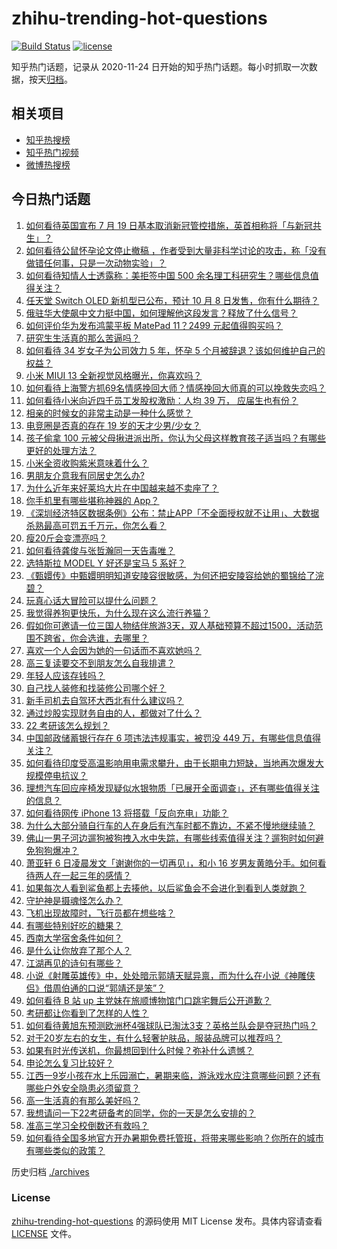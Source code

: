 # zhihu-trending-hot-questions

[![Build Status](https://github.com/justjavac/zhihu-trending-hot-questions/workflows/ci/badge.svg?branch=master)](https://github.com/justjavac/zhihu-trending-hot-questions/actions)
[![license](https://img.shields.io/github/license/justjavac/zhihu-trending-hot-questions)](https://github.com/justjavac/zhihu-trending-hot-questions/blob/master/LICENSE)

知乎热门话题，记录从 2020-11-24 日开始的知乎热门话题。每小时抓取一次数据，按天[归档](./archives)。

## 相关项目

- [知乎热搜榜](https://github.com/justjavac/zhihu-trending-top-search)
- [知乎热门视频](https://github.com/justjavac/zhihu-trending-hot-video)
- [微博热搜榜](https://github.com/justjavac/weibo-trending-hot-search)

## 今日热门话题

<!-- BEGIN -->
<!-- 最后更新时间 Wed Jul 07 2021 04:01:45 GMT+0800 (China Standard Time) -->

1. [如何看待英国宣布 7 月 19
   日基本取消新冠管控措施，英首相称将「与新冠共生」？](https://www.zhihu.com/question/470344047)
2. [如何看待公鼠怀孕论文停止撤稿
   ，作者受到大量非科学讨论的攻击，称「没有做错任何事，只是一次动物实验」？](https://www.zhihu.com/question/470229957)
3. [如何看待知情人士透露称：美拒签中国 500
   余名理工科研究生？哪些信息值得关注？](https://www.zhihu.com/question/470412737)
4. [任天堂 Switch OLED 新机型已公布，预计 10 月 8
   日发售，你有什么期待？](https://www.zhihu.com/question/470508101)
5. [俄驻华大使飙中文力挺中国，如何理解他这段发言？释放了什么信号？](https://www.zhihu.com/question/470377945)
6. [如何评价华为发布鸿蒙平板 MatePad 11？2499
   元起值得购买吗？](https://www.zhihu.com/question/470432841)
7. [研究生生活真的那么苦逼吗？](https://www.zhihu.com/question/379267365)
8. [如何看待 34 岁女子为公司效力 5 年，怀孕 5
   个月被辞退？该如何维护自己的权益？](https://www.zhihu.com/question/470346433)
9. [小米 MIUI 13 全新视觉风格曝光，你喜欢吗？](https://www.zhihu.com/question/466812715)
10. [如何看待上海警方抓69名情感挽回大师？情感挽回大师真的可以挽救失恋吗？](https://www.zhihu.com/question/470420822)
11. [如何看待小米向近四千员工发股权激励：人均 39 万，
    应届生也有份？](https://www.zhihu.com/question/469594067)
12. [相亲的时候女的非常主动是一种什么感觉？](https://www.zhihu.com/question/266053826)
13. [电竞圈是否真的存在 19 岁的天才少男/少女？](https://www.zhihu.com/question/468717638)
14. [孩子偷拿 100
    元被父母揪进派出所，你认为父母这样教育孩子适当吗？有哪些更好的处理方法？](https://www.zhihu.com/question/470336455)
15. [小米全资收购紫米意味着什么？](https://www.zhihu.com/question/470091421)
16. [男朋友介意我有同居史怎么办?](https://www.zhihu.com/question/465458023)
17. [为什么近年来好莱坞大片在中国越来越不卖座了？](https://www.zhihu.com/question/268982964)
18. [你手机里有哪些堪称神器的 App？](https://www.zhihu.com/question/52060765)
19. [《深圳经济特区数据条例》公布：禁止APP「不全面授权就不让用」、大数据杀熟最高可罚五千万元，你怎么看？](https://www.zhihu.com/question/470388378)
20. [瘦20斤会变漂亮吗？](https://www.zhihu.com/question/392591592)
21. [如何看待龚俊与张哲瀚同一天告毒唯？](https://www.zhihu.com/question/470431847)
22. [选特斯拉 MODEL Y 好还是宝马 5 系好？](https://www.zhihu.com/question/398893012)
23. [《甄嬛传》中甄嬛明明知道安陵容很敏感，为何还把安陵容给她的蜀锦给了浣碧？](https://www.zhihu.com/question/325114276)
24. [玩真心话大冒险可以提什么问题？](https://www.zhihu.com/question/294716319)
25. [我觉得养狗更快乐，为什么现在这么流行养猫？](https://www.zhihu.com/question/460463800)
26. [假如你可邀请一位三国人物结伴旅游3天，双人基础预算不超过1500，活动范围不跨省，你会选谁，去哪里？](https://www.zhihu.com/question/470158957)
27. [喜欢一个人会因为她的一句话而不喜欢她吗？](https://www.zhihu.com/question/410747789)
28. [高三复读要交不到朋友怎么自我排遣？](https://www.zhihu.com/question/468584176)
29. [年轻人应该存钱吗？](https://www.zhihu.com/question/469208385)
30. [自己找人装修和找装修公司哪个好？](https://www.zhihu.com/question/342779357)
31. [新手司机去自驾环大西北有什么建议吗？](https://www.zhihu.com/question/467242045)
32. [通过炒股实现财务自由的人，都做对了什么？](https://www.zhihu.com/question/463163458)
33. [22 考研该怎么规划？](https://www.zhihu.com/question/394099769)
34. [中国邮政储蓄银行存在 6 项违法违规事实，被罚没 449
    万，有哪些信息值得关注？](https://www.zhihu.com/question/470180715)
35. [如何看待印度受高温影响用电需求攀升，由于长期电力短缺，当地再次爆发大规模停电抗议？](https://www.zhihu.com/question/469940844)
36. [理想汽车回应座椅发现疑似水银物质「已展开全面调查」，还有哪些值得关注的信息？](https://www.zhihu.com/question/470160887)
37. [如何看待网传 iPhone 13 将搭载「反向充电」功能？](https://www.zhihu.com/question/470137767)
38. [为什么大部分骑自行车的人在身后有汽车时都不靠边，不紧不慢地继续骑？](https://www.zhihu.com/question/348195449)
39. [佛山一男子河边遛狗被狗拽入水中失踪，有哪些线索值得关注？遛狗时如何避免狗狗爆冲？](https://www.zhihu.com/question/470186017)
40. [萧亚轩 6 日凌晨发文「谢谢你的一切再见」，和小 16
    岁男友黄皓分手。如何看待两人在一起三年的感情？](https://www.zhihu.com/question/470346487)
41. [如果每次人看到鲨鱼都上去揍他，以后鲨鱼会不会进化到看到人类就跑？](https://www.zhihu.com/question/469388304)
42. [守护神是摄魂怪怎么办？](https://www.zhihu.com/question/467796681)
43. [飞机出现故障时，飞行员都在想些啥？](https://www.zhihu.com/question/321094762)
44. [有哪些特别好吃的糖果？](https://www.zhihu.com/question/22631051)
45. [西南大学宿舍条件如何？](https://www.zhihu.com/question/46336332)
46. [是什么让你放弃了那个人？](https://www.zhihu.com/question/466005898)
47. [江湖再见的诗句有哪些？](https://www.zhihu.com/question/463456251)
48. [小说《射雕英雄传》中，处处暗示郭靖天赋异禀，而为什么在小说《神雕侠侣》借周伯通的口说“郭靖还是笨”？](https://www.zhihu.com/question/469671460)
49. [如何看待 B 站 up 主党妹在旅顺博物馆门口跳宅舞后公开道歉？](https://www.zhihu.com/question/469738970)
50. [考研都让你看到了怎样的人性？](https://www.zhihu.com/question/348014746)
51. [如何看待黄旭东预测欧洲杯4强球队已淘汰3支？英格兰队会是夺冠热门吗？](https://www.zhihu.com/question/470180410)
52. [对于20岁左右的女生，有什么轻奢护肤品，服装品牌可以推荐吗？](https://www.zhihu.com/question/26749750)
53. [如果有时光传送机，你最想回到什么时候？弥补什么遗憾？](https://www.zhihu.com/question/468426099)
54. [申论怎么复习比较好？](https://www.zhihu.com/question/364463392)
55. [江西一9岁小孩在水上乐园溺亡，暑期来临，游泳戏水应注意哪些问题？还有哪些户外安全隐患必须留意？](https://www.zhihu.com/question/470102221)
56. [高一生活真的有那么美好吗？](https://www.zhihu.com/question/412925978)
57. [我想请问一下22考研备考的同学，你的一天是怎么安排的？](https://www.zhihu.com/question/469051601)
58. [准高三学习全校倒数还有救吗？](https://www.zhihu.com/question/469983391)
59. [如何看待全国多地官方开办暑期免费托管班，将带来哪些影响？你所在的城市有哪些类似的政策？](https://www.zhihu.com/question/469495664)

<!-- END -->

历史归档 [./archives](./archives)

### License

[zhihu-trending-hot-questions](https://github.com/justjavac/zhihu-trending-hot-questions)
的源码使用 MIT License 发布。具体内容请查看 [LICENSE](./LICENSE) 文件。

